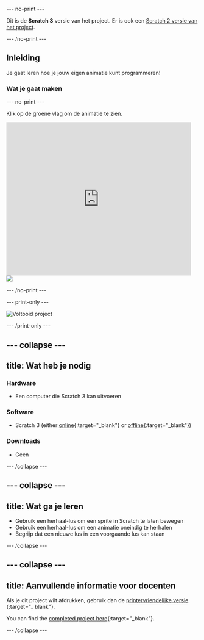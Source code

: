 \--- no-print \---

Dit is de **Scratch 3** versie van het project. Er is ook een [Scratch 2 versie van het project](https://projects.raspberrypi.org/en/projects/lost-in-space-scratch2).

\--- /no-print \---

## Inleiding

Je gaat leren hoe je jouw eigen animatie kunt programmeren!

### Wat je gaat maken

\--- no-print \---

Klik op de groene vlag om de animatie te zien.

<div class="scratch-preview">
  <iframe allowtransparency="true" width="485" height="402" src="https://scratch.mit.edu/projects/embed/276873231/?autostart=false" frameborder="0" scrolling="no"></iframe>
  <img src="images/space-final.png">
</div>

\--- /no-print \---

\--- print-only \---

![Voltooid project](images/showcase_static.png)

\--- /print-only \---

## \--- collapse \---

## title: Wat heb je nodig

### Hardware

- Een computer die Scratch 3 kan uitvoeren

### Software

- Scratch 3 (either [online](https://rpf.io/scratchon){:target="_blank"} or [offline](https://rpf.io/scratchoff){:target="_blank"})

### Downloads

- Geen

\--- /collapse \---

## \--- collapse \---

## title: Wat ga je leren

- Gebruik een herhaal-lus om een sprite in Scratch te laten bewegen
- Gebruik een herhaal-lus om een animatie oneindig te herhalen
- Begrijp dat een nieuwe lus in een voorgaande lus kan staan

\--- /collapse \---

## \--- collapse \---

## title: Aanvullende informatie voor docenten

Als je dit project wilt afdrukken, gebruik dan de [printervriendelijke versie](https://projects.raspberrypi.org/en/projects/lost-in-space/print) {:target="_ blank"}.

You can find the [completed project here](https://rpf.io/p/en/lost-in-space-get){:target="_blank"}.

\--- /collapse \---